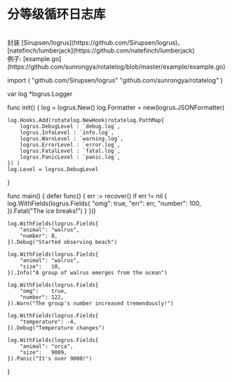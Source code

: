 # 分等级循环日志库
</br>
封装 [Sirupsen/logrus](https://github.com/Sirupsen/logrus)、[natefinch/lumberjack](https://github.com/natefinch/lumberjack)
</br>
例子: [example.go](https://github.com/sunrongya/rotatelog/blob/master/example/example.go)
    
import (
	"github.com/Sirupsen/logrus"
	"github.com/sunrongya/rotatelog"
)

var log *logrus.Logger

func init() {
    log = logrus.New()
    log.Formatter = new(logrus.JSONFormatter)
    
    log.Hooks.Add(rotatelog.NewHook(rotatelog.PathMap{
        logrus.DebugLevel : `debug.log`,
        logrus.InfoLevel : `info.log`,
        logrus.WarnLevel : `warning.log`,
        logrus.ErrorLevel : `error.log`,
        logrus.FatalLevel : `fatal.log`,
        logrus.PanicLevel : `panic.log`,
    }) )
	log.Level = logrus.DebugLevel
}

func main() {
	defer func() {
		err := recover()
		if err != nil {
			log.WithFields(logrus.Fields{
				"omg":    true,
				"err":    err,
				"number": 100,
			}).Fatal("The ice breaks!")
		}
	}()

	log.WithFields(logrus.Fields{
		"animal": "walrus",
		"number": 8,
	}).Debug("Started observing beach")

	log.WithFields(logrus.Fields{
		"animal": "walrus",
		"size":   10,
	}).Info("A group of walrus emerges from the ocean")

	log.WithFields(logrus.Fields{
		"omg":    true,
		"number": 122,
	}).Warn("The group's number increased tremendously!")

	log.WithFields(logrus.Fields{
		"temperature": -4,
	}).Debug("Temperature changes")

	log.WithFields(logrus.Fields{
		"animal": "orca",
		"size":   9009,
	}).Panic("It's over 9000!")
}

